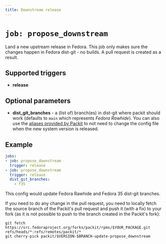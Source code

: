 ```yaml
---
title: Downstream release
---
```


# `job: propose_downstream`

Land a new upstream release in Fedora. This job only makes sure the changes
happen in Fedora dist-git - no builds. A pull request is created as a result.

## Supported triggers

* **release**

## Optional parameters

* **dist_git_branches** - a (list of) branch(es) in dist-git where packit should work (defaults to `main` which represents _Fedora Rawhide_).
  You can also use the [aliases provided by Packit](#aliases)
  to not need to change the config file when the new system version is released.

## Example

```yaml
jobs:
- job: propose_downstream
  trigger: release
- job: propose_downstream
  trigger: release
  dist_git_branches:
    - f35
```

This config would update Fedora Rawhide and Fedora 35 dist-git branches.

If you need to do any change in the pull request, you need to locally fetch the source branch 
of the Packit's pull request and push it (with a fix) to your fork (as it is not possible to push to the branch 
created in the Packit's fork):


    git fetch https://src.fedoraproject.org/forks/packit/rpms/$YOUR_PACKAGE.git refs/heads/*:refs/remotes/packit/*
    git cherry-pick packit/$VERSION-$BRANCH-update-propose_downstream